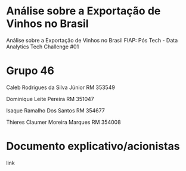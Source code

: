 # Análise sobre a Exportação de Vinhos no Brasil


Análise sobre a Exportação de Vinhos no Brasil FIAP: Pós Tech - Data Analytics Tech Challenge #01

# Grupo 46
Caleb Rodrigues da Silva Júnior RM 353549

Dominique Leite Pereira  RM 351047

Isaque Ramalho Dos Santos RM 354677

Thieres Claumer Moreira Marques  RM 354008 

# Documento explicativo/acionistas
link
